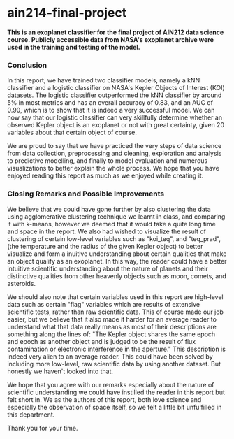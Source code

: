 # ain214-final-project
**This is an exoplanet classifier for the final project of AIN212 data science course. Publicly accessible data from NASA's exoplanet archive were used in the training and testing of the model.**

### Conclusion

In this report, we have trained two classifier models, namely a kNN classifier and a logistic classifier on NASA's Kepler Objects of Interest (KOI) datasets. The logistic classifier outperformed the kNN classifier by around 5% in most metrics and has an overall accuracy of 0.83, and an AUC of 0.90, which is to show that it is indeed a very successful model. We can now say that our logistic classifier can very skillfully determine whether an observed Kepler object is an exoplanet or not with great certainty, given 20 variables about that certain object of course.

We are proud to say that we have practiced the very steps of data science from data collection, preprocessing and cleaning, exploration and analysis to predictive modelling, and finally to model evaluation and numerous visualizations to better explain the whole process. We hope that you have enjoyed reading this report as much as we enjoyed while creating it.

### Closing Remarks and Possible Improvements

We believe that we could have gone further by also clustering the data using agglomerative clustering technique we learnt in class, and comparing it with k-means, however we deemed that it would take a quite long time and space in the report. We also had wished to visualize the result of clustering of certain low-level variables such as "koi_teq", and "teq_prad", (the temperature and the radius of the given Kepler object) to better visualize and form a inuitive understanding about certain qualities that make an object qualify as an exoplanet. In this way, the reader could have a better intuitive scientific understanding about the nature of planets and their distinctive qualities from other heavenly objects such as moon, comets, and asteroids.

We should also note that certain variables used in this report are high-level data such as certain "flag" variables which are results of extensive scientific tests, rather than raw scientific data. This of course made our job easier, but we believe that it also made it harder for an average reader to understand what that data really means as most of their descriptions are something along the lines of: "The Kepler object shares the same epoch and epoch as another object and is judged to be the result of flux contamination or electronic interference in the aperture." This description is indeed very alien to an average reader. This could have been solved by including more low-level, raw scientific data by using another dataset. But honestly we haven't looked into that.

We hope that you agree with our remarks especially about the nature of scientific understanding we could have instilled the reader in this report but felt short in. We as the authors of this report, both love science and especially the observation of space itself, so we felt a little bit unfulfilled in this department.

Thank you for your time.
